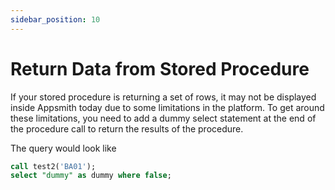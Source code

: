 ```yaml
---
sidebar_position: 10
---
```


# Return Data from Stored Procedure

If your stored procedure is returning a set of rows, it may not be displayed inside Appsmith today due to some limitations in the platform. To get around these limitations, you need to add a dummy select statement at the end of the procedure call to return the results of the procedure.

The query would look like

```sql
call test2('BA01'); 
select "dummy" as dummy where false;
```
